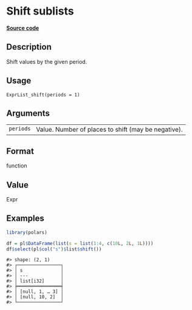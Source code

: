
# Shift sublists

[**Source code**](https://github.com/pola-rs/r-polars/tree/53c7d964901ed4a019998e89aff8c6d44691d793/R/expr__list.R#L303)

## Description

Shift values by the given period.

## Usage

<pre><code class='language-R'>ExprList_shift(periods = 1)
</code></pre>

## Arguments

<table>
<tr>
<td style="white-space: nowrap; font-family: monospace; vertical-align: top">
<code id="ExprList_shift_:_periods">periods</code>
</td>
<td>
Value. Number of places to shift (may be negative).
</td>
</tr>
</table>

## Format

function

## Value

Expr

## Examples

``` r
library(polars)

df = pl$DataFrame(list(s = list(1:4, c(10L, 2L, 1L))))
df$select(pl$col("s")$list$shift())
```

    #> shape: (2, 1)
    #> ┌────────────────┐
    #> │ s              │
    #> │ ---            │
    #> │ list[i32]      │
    #> ╞════════════════╡
    #> │ [null, 1, … 3] │
    #> │ [null, 10, 2]  │
    #> └────────────────┘
